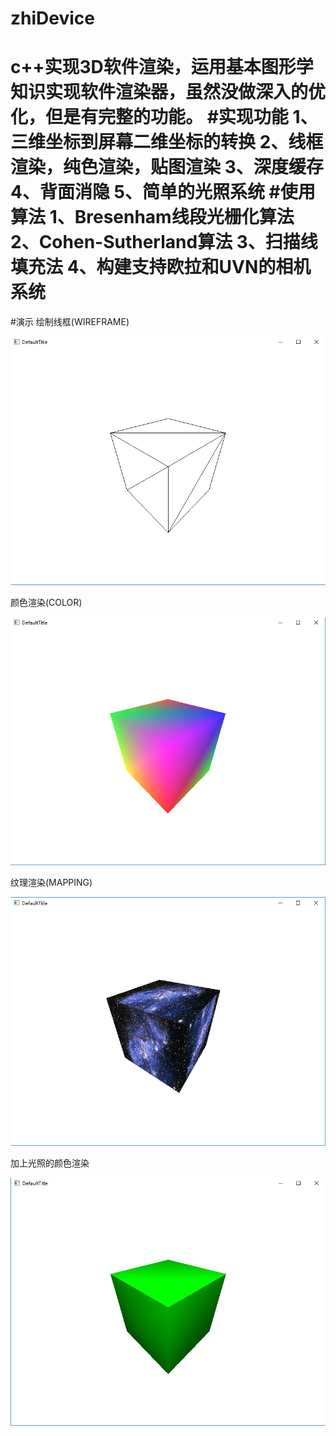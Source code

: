 # zhiDevice
c++实现3D软件渲染，运用基本图形学知识实现软件渲染器，虽然没做深入的优化，但是有完整的功能。
#实现功能
1、三维坐标到屏幕二维坐标的转换
2、线框渲染，纯色渲染，贴图渲染
3、深度缓存
4、背面消隐
5、简单的光照系统
#使用算法
1、Bresenham线段光栅化算法
2、Cohen-Sutherland算法
3、扫描线填充法
4、构建支持欧拉和UVN的相机系统
===
#演示
绘制线框(WIREFRAME)

![image](https://github.com/zhi564133873k/zhiDevice/blob/master/demo/wire.jpg)

颜色渲染(COLOR)

![image](https://github.com/zhi564133873k/zhiDevice/blob/master/demo/color.jpg)

纹理渲染(MAPPING)

![image](https://github.com/zhi564133873k/zhiDevice/blob/master/demo/mapping.jpg)

加上光照的颜色渲染

![image](https://github.com/zhi564133873k/zhiDevice/blob/master/demo/light_color.jpg)
